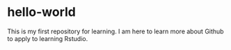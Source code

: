 # hello-world
This is my first repository for learning.
I am here to learn more about Github to apply to learning Rstudio.
